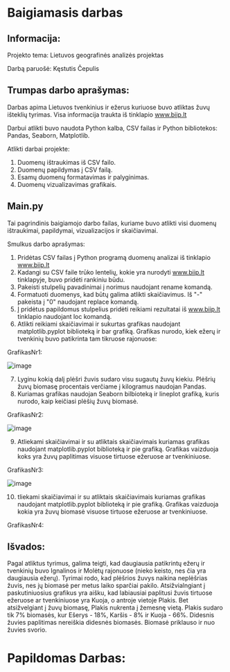 # Baigiamasis darbas

## Informacija:
Projekto tema: Lietuvos geografinės analizės projektas

Darbą paruošė: Kęstutis Čepulis
## Trumpas darbo aprašymas:

Darbas apima Lietuvos tvenkinius ir ežerus kuriuose buvo atliktas žuvų išteklių tyrimas. Visa informacija traukta iš tinklapio www.biip.lt

Darbui atlikti buvo naudota Python kalba, CSV failas ir Python bibliotekos: Pandas, Seaborn, Matplotlib.

Atlikti darbai projekte:
1. Duomenų ištraukimas iš CSV failo.
2. Duomenų papildymas į CSV failą.
3. Esamų duomenų formatavimas ir palyginimas.
4. Duomenų vizualizavimas grafikais.

## Main.py

Tai pagrindinis baigiamojo darbo failas, kuriame buvo atlikti visi duomenų ištraukimai, papildymai, vizualizacijos ir skaičiavimai.

Smulkus darbo aprašymas:
1. Pridėtas CSV failas į Python programą duomenų analizai iš tinklapio www.biip.lt
2. Kadangi su CSV faile trūko lentelių, kokie yra nurodyti www.biip.lt tinklapyje, buvo pridėti rankiniu būdu.
3. Pakeisti stulpelių pavadinimai į norimus naudojant rename komandą.
4. Formatuoti duomenys, kad būtų galima atlikti skaičiavimus. Iš "-" pakeista į "0" naudojant replace komandą.
5. Į pridėtus papildomus stulpelius pridėti reikiami rezultatai iš www.biip.lt tinklapio naudojant loc komandą.
6. Atlikti reikiami skaičiavimai ir sukurtas grafikas naudojant matplotlib.pyplot biblioteką ir bar grafiką. Grafikas nurodo, kiek ežerų ir tvenkinių buvo patikrinta tam tikruose rajonuose:

GrafikasNr1:

![image](https://github.com/VerCyd/Final_Project/assets/144364760/6e8f46bc-ab0a-44e4-bf54-5a020c2fb7fe)

7. Lyginu kokią dalį plėšri žuvis sudaro visu sugautų žuvų kiekiu. Plėšrių žuvų biomasę procentais verčiame į kilogramus naudojan Pandas.
8. Kuriamas grafikas naudojan Seaborn bilbioteką ir lineplot grafiką, kuris nurodo, kaip keičiasi plėšių žuvų biomasė.

GrafikasNr2:

![image](https://github.com/VerCyd/Final_Project/assets/144364760/d7fadf9c-51ac-44b9-8c33-1f159a290bf5)

9. Atliekami skaičiavimai ir su atliktais skaičiavimais kuriamas grafikas naudojant matplotlib.pyplot biblioteką ir pie grafiką. Grafikas vaizduoja koks yra žuvų paplitimas visuose tirtuose ežeruose ar tvenkiniuose.

GrafikasNr3:

![image](https://github.com/VerCyd/Final_Project/assets/144364760/de8af25c-e2bb-4743-8ad7-34631b415035)


10. tliekami skaičiavimai ir su atliktais skaičiavimais kuriamas grafikas naudojant matplotlib.pyplot biblioteką ir pie grafiką. Grafikas vaizduoja kokia yra žuvų biomasė visuose tirtuose ežeruose ar tvenkiniuose.

GrafikasNr4:


## Išvados:
Pagal atliktus tyrimus, galima teigti, kad daugiausia patikrintų ežerų ir tvenkinių buvo Ignalinos ir Molėtų rajonuose (nieko keisto, nes čia yra daugiausia ežerų).
Tyrimai rodo, kad plėšrios žuvys naikina neplėšrias žuvis, nes jų biomasė per metus laiko sparčiai pakilo. 
Atsižvialngiant į paskutiniuosius grafikus yra aišku, kad labiausiai paplitusi žuvis tirtuose ežeruose ar tvenkiniuose yra Kuoja, o antroje vietoje Plakis. Bet atsižvelgiant į žuvų biomasę, Plakis nukrenta į žemesnę vietą. Plakis sudaro tik 7% biomasės, kur Ešerys - 18%, Karšis - 8% ir Kuoja - 66%. Didesnis žuvies paplitimas nereiškia didesnės biomasės. Biomasė priklauso ir nuo žuvies svorio. 


# Papildomas Darbas:






